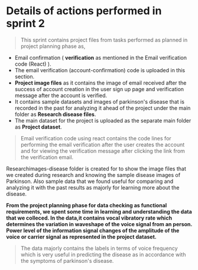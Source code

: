 # Details of actions performed in sprint 2

> This sprint contains project files from tasks performed as planned in project planning phase as,

- Email confirmation ( **verification**  as mentioned in the Email verification code (React) ).
- The email verification (account-confirmation) code is uploaded in this section.
- **Project image files** as it contains the image of email received after the success of account creation in the user sign up page and verification message after the account is verified.
- It contains sample datasets and images of parkinson's disease that is recorded in the past for analyzing it ahead of the project under the main folder as **Research disease files**.
- The main dataset for the project is uploaded as the separate main folder as **Project dataset**.


> Email verification code using react contains the code lines for performing the email verification after the user creates the account and for viewing the verification message after clicking the link from the verification email.

Researchimages-disease folder is created for to show the image files that we created during research and knowing the sample disease images of Parkinson. Also sample data that we found useful for comparing and analyzing it with the past results as majorly for learning more about the disease.

**From the project planning phase for data checking as functional requirements, we spent some time in learning and understanding the data that we colleced. In the data,it contains vocal vibratory rate which determines the variation in waveshape of the voice signal from an person. Power level of the information signal changes of the amplitude of the voice or carrier signal as represented in the project dataset.**

> The data majorly contains the labels in terms of voice frequency which is very useful in predicting the disease as in accordance with the symptoms of parkinson's disease.
